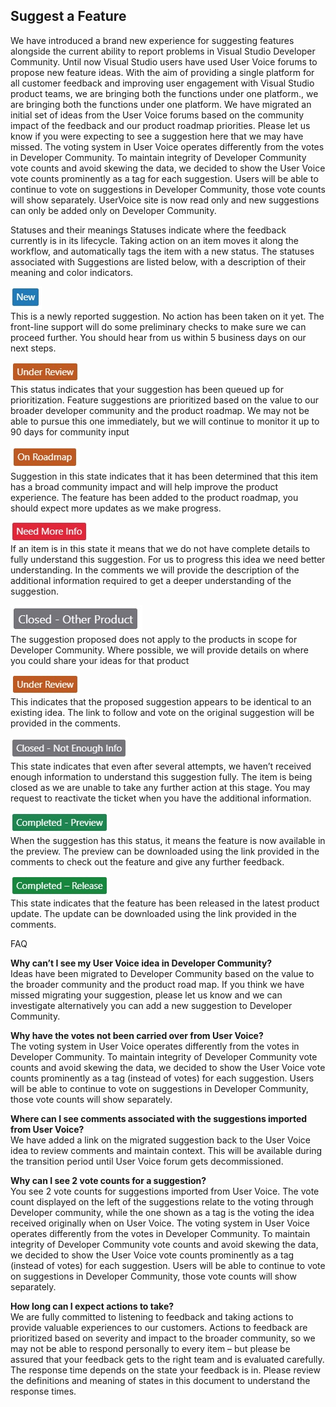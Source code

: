 ## Suggest a Feature
We have introduced a brand new experience for suggesting features alongside the current ability to report problems in Visual Studio Developer Community. Until now Visual Studio users have used User Voice forums to propose new feature ideas. 
With the aim of providing a single platform for all customer feedback and improving user engagement with Visual Studio product teams, we are bringing both the functions under one platform., we are bringing both the functions under one platform.
We have migrated an initial set of ideas from the User Voice forums based on the community impact of the feedback and our product roadmap priorities. Please let us know if you were expecting to see a suggestion here that we may have missed. 
The voting system in User Voice operates differently from the votes in Developer Community. To maintain integrity of Developer Community vote counts and avoid skewing the data, we decided to show the User Voice vote counts prominently as a tag for each suggestion. Users will be able to continue to vote on suggestions in Developer Community, those vote counts will show separately.
UserVoice site is now read only and new suggestions can only be added only on Developer Community.

Statuses and their meanings
Statuses indicate where the feedback currently is in its lifecycle. Taking action on an item moves it along the workflow, and automatically tags the item with a new status. The statuses associated with Suggestions are listed below, with a description of their meaning and color indicators.

![New](../ide/media/SuggestStates/New.jpg)
<br>This is a newly reported suggestion. No action has been taken on it yet. The front-line support will do some preliminary checks to make sure we can proceed further.  You should hear from us within 5 business days on our next steps. 

 ![Under Review](../ide/media/SuggestStates/UnderReview.jpg)
<br>This status indicates that your suggestion has been queued up for prioritization.  Feature suggestions are prioritized based on the value to our broader developer community and the product roadmap. We may not be able to pursue this one immediately, but we will continue to monitor it up to 90 days for community input

![On Roadmap](../ide/media/SuggestStates/OnRoadmap.jpg)
<br>Suggestion in this state indicates that it has been determined that this item has a broad community impact and will help improve the product experience. The feature has been added to the product roadmap, you should expect more updates as we make progress.

![Need More Info](../ide/media/SuggestStates/NeedMoreInfo.jpg)
<br>If an item is in this state it means that we do not have complete details to fully understand this suggestion. For us to progress this idea we need better understanding. In the comments we will provide the description of the additional information required to get a deeper understanding of the suggestion.
 
 ![Closed - Other Product](../ide/media/SuggestStates/ClosedOtherProduct.jpg)
<br>The suggestion proposed does not apply to the products in scope for Developer Community. Where possible, we will provide details on where you could share your ideas for that product

![Closed - Duplicate](../ide/media/SuggestStates/UnderReview.jpg)
<br>This indicates that the proposed suggestion appears to be identical to an existing idea. The link to follow and vote on the original suggestion will be provided in the comments.

![Closed - Not Enough Info](../ide/media/SuggestStates/ClosedNotEnoughInfo.jpg) 
<br>This state indicates that even after several attempts, we haven’t received enough information to understand this suggestion fully.  The item is being closed as we are unable to take any further action at this stage. You may request to reactivate the ticket when you have the additional information.

![Completed - Preview](../ide/media/SuggestStates/CompletedPreview.jpg)
<br>When the suggestion has this status, it means the feature is now available in the preview. The preview can be downloaded using the link provided in the comments to check out the feature and give any further feedback.

![Completed - Release](../ide/media/SuggestStates/CompletedRelease.jpg)
<br>This state indicates that the feature has been released in the latest product update. The update can be downloaded using the link provided in the comments.

FAQ

<b>Why can’t I see my User Voice idea in Developer Community?</b><br>
Ideas have been migrated to Developer Community based on the value to the broader community and the product road map. If you think we have missed migrating your suggestion, please let us know and we can investigate alternatively you can add a new suggestion to Developer Community.
	
<b>Why have the votes not been carried over from User Voice?</b><br>
The voting system in User Voice operates differently from the votes in Developer Community. To maintain integrity of Developer Community vote counts and avoid skewing the data, we decided to show the User Voice vote counts prominently as a tag (instead of votes) for each suggestion. Users will be able to continue to vote on suggestions in Developer Community, those vote counts will show separately.

<b>Where can I see comments associated with the suggestions imported from User Voice?</b><br>
We have added a link on the migrated suggestion back to the User Voice idea to review comments and maintain context. This will be available during the transition period until User Voice forum gets decommissioned.

<b>Why can I see 2 vote counts for a suggestion?</b><br>
You see 2 vote counts for suggestions imported from User Voice. The vote count displayed on the left of the suggestions relate to the voting through Developer community, while the one shown as a tag is the voting the idea received originally when on User Voice.
The voting system in User Voice operates differently from the votes in Developer Community. To maintain integrity of Developer Community vote counts and avoid skewing the data, we decided to show the User Voice vote counts prominently as a tag (instead of votes) for each suggestion. Users will be able to continue to vote on suggestions in Developer Community, those vote counts will show separately.

<b>How long can I expect actions to take?</b><br>
We are fully committed to listening to feedback and taking actions to provide valuable experiences to our customers. Actions to feedback are prioritized based on severity and impact to the broader community, so we may not be able to respond personally to every item – but please be assured that your feedback gets to the right team and is evaluated carefully.
The response time depends on the state your feedback is in. Please review the definitions and meaning of states in this document to understand the response times.
